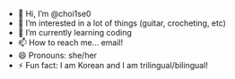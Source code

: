 - 👋 Hi, I’m @choi1se0
- 👀 I’m interested in a lot of things (guitar, crocheting, etc)
- 🌱 I’m currently learning coding
- 📫 How to reach me... email!
- 😄 Pronouns: she/her
- ⚡ Fun fact: I am Korean and I am trilingual/bilingual!

<!---
choi1se0/choi1se0 is a ✨ special ✨ repository because its `README.md` (this file) appears on your GitHub profile.
You can click the Preview link to take a look at your changes.
--->
